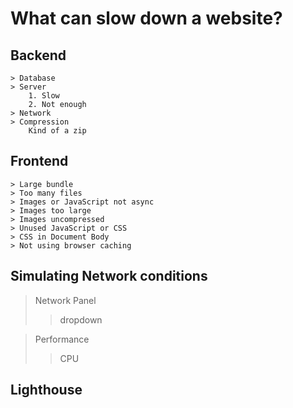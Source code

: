 # What can slow down a website?

## Backend

    > Database
    > Server
        1. Slow
        2. Not enough
    > Network
    > Compression
        Kind of a zip

## Frontend

    > Large bundle
    > Too many files
    > Images or JavaScript not async
    > Images too large
    > Images uncompressed
    > Unused JavaScript or CSS
    > CSS in Document Body
    > Not using browser caching

## Simulating Network conditions

> Network Panel
>
> > dropdown

> Performance
>
> > CPU

## Lighthouse

